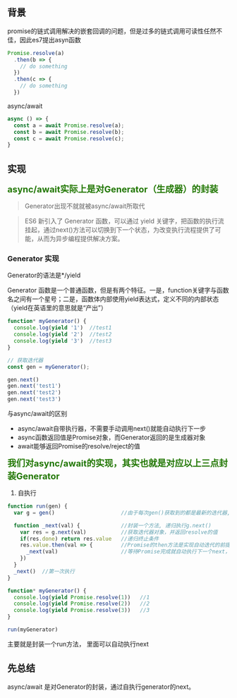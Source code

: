 ## 背景

promise的链式调用解决的嵌套回调的问题，但是过多的链式调用可读性任然不佳，因此es7提出asyn函数

```javascript
Promise.resolve(a)
  .then(b => {
    // do something
  })
  .then(c => {
    // do something
  })

```
async/await
```javascript
async () => {
  const a = await Promise.resolve(a);
  const b = await Promise.resolve(b);
  const c = await Promise.resolve(c);
}

```

## 实现

<span style="color: #237804; font-size: 20px; font-weight: bold">async/await实际上是对Generator（生成器）的封装</span>

> Generator出现不就就被async/await所取代

> ES6 新引入了 Generator 函数，可以通过 yield 关键字，把函数的执行流挂起，通过next()方法可以切换到下一个状态，为改变执行流程提供了可能，从而为异步编程提供解决方案。

### Generator 实现

Generator的语法是*/yield

Generator 函数是一个普通函数，但是有两个特征。一是，function关键字与函数名之间有一个星号；二是，函数体内部使用yield表达式，定义不同的内部状态（yield在英语里的意思就是“产出”）

```javascript
function* myGenerator() {
  console.log(yield '1')  //test1
  console.log(yield '2')  //test2
  console.log(yield '3')  //test3
}

// 获取迭代器
const gen = myGenerator();

gen.next()
gen.next('test1')
gen.next('test2')
gen.next('test3')

```

与async/await的区别

- async/await自带执行器，不需要手动调用next()就能自动执行下一步
- async函数返回值是Promise对象，而Generator返回的是生成器对象
- await能够返回Promise的resolve/reject的值

<span style="color: #237804; font-size: 20px; font-weight: bold">我们对async/await的实现，其实也就是对应以上三点封装Generator</span>

1. 自执行

```javascript
function run(gen) {
  var g = gen()                     //由于每次gen()获取到的都是最新的迭代器,因此获取迭代器操作要放在_next()之前,否则会进入死循环

  function _next(val) {             //封装一个方法, 递归执行g.next()
    var res = g.next(val)           //获取迭代器对象，并返回resolve的值
    if(res.done) return res.value   //递归终止条件
    res.value.then(val => {         //Promise的then方法是实现自动迭代的前提
      _next(val)                    //等待Promise完成就自动执行下一个next，并传入resolve的值
    })
  }
  _next()  //第一次执行
}

```

```javascript
function* myGenerator() {
  console.log(yield Promise.resolve(1))   //1
  console.log(yield Promise.resolve(2))   //2
  console.log(yield Promise.resolve(3))   //3
}

run(myGenerator)
```
主要就是封装一个run方法， 里面可以自动执行next



## 先总结

async/await 是对Generator的封装，通过自执行generator的next。